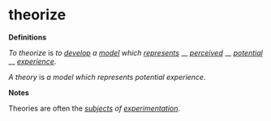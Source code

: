 # theorize

**Definitions**

_To theorize_ is _to_ [_develop_](https://github.com/gcassel/Modular-Organization-Terminology/blob/master/terms/develop.md) _a_ [_model_](https://github.com/gcassel/Modular-Organization-Terminology/blob/master/terms/model.md) _which_ [_represents_](https://github.com/gcassel/Modular-Organization-Terminology/blob/master/terms/represent.md) __ [_perceived_](https://github.com/gcassel/Modular-Organization-Terminology/blob/master/terms/perceive.md) __ [_potential_](https://github.com/gcassel/Modular-Organization-Terminology/blob/master/terms/potential.md) __ [_experience_](https://github.com/gcassel/Modular-Organization-Terminology/blob/master/terms/experience.md).

_A theory_ is _a model which represents potential experience_.

**Notes**

Theories are often the [_subjects_](https://github.com/gcassel/Modular-Organization-Terminology/blob/master/terms/subject.md) _of_ [_experimentation_](https://github.com/gcassel/Modular-Organization-Terminology/blob/master/terms/experiment.md).
